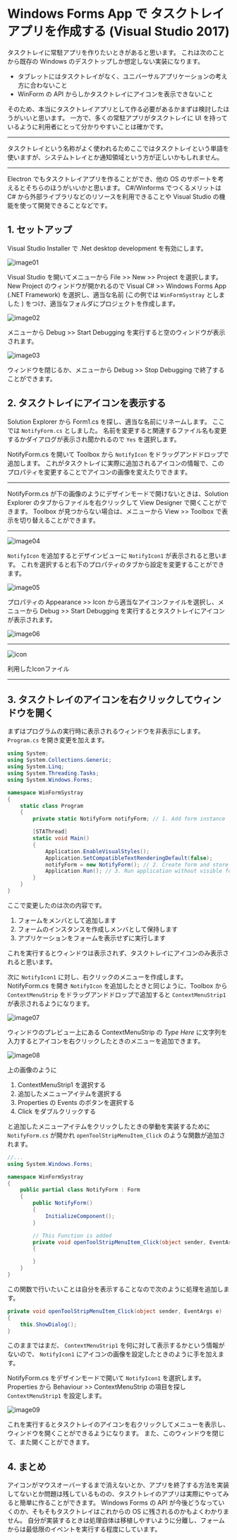 # Windows Forms App で タスクトレイアプリを作成する (Visual Studio 2017)

タスクトレイに常駐アプリを作りたいときがあると思います。
これは次のことから既存の Windows のデスクトップしか想定しない実装になります。

- タブレットにはタスクトレイがなく、ユニバーサルアプリケーションの考え方に合わないこと
- WinForm の API からしかタスクトレイにアイコンを表示できないこと

そのため、本当にタスクトレイアプリとして作る必要があるかまずは検討したほうがいいと思います。
一方で、多くの常駐アプリがタスクトレイに UI を持っているように利用者にとって分かりやすいことは確かです。

---

タスクトレイという名称がよく使われるためここではタスクトレイという単語を使いますが、システムトレイとか通知領域という方が正しいかもしれません。

---

Electron でもタスクトレイアプリを作ることができ、他の OS のサポートを考えるとそちらのほうがいいかと思います。
C#/Winforms でつくるメリットは C# から外部ライブラリなどのリソースを利用できることや Visual Studio の機能を使って開発できることなどです。

## 1. セットアップ

Visual Studio Installer で .Net desktop development を有効にします。

![image01](image01.png)

Visual Studio を開いてメニューから File >> New >> Project を選択します。
New Project のウィンドウが開かれるので Visual C# >> Windows Forms App (.NET Framework) を選択し、適当な名前 (この例では `WinFormSystray` としました ) をつけ、適当なフォルダにプロジェクトを作成します。

![image02](image02.png)

メニューから Debug >> Start Debugging を実行すると空のウィンドウが表示されます。

![image03](image03.png)

ウィンドウを閉じるか、メニューから Debug >> Stop Debugging で終了することができます。

## 2. タスクトレイにアイコンを表示する

Solution Explorer から Form1.cs を探し、適当な名前にリネームします。
ここでは `NotifyForm.cs` としました。
名前を変更すると関連するファイル名も変更するかダイアログが表示され聞かれるので `Yes` を選択します。

NotifyForm.cs を開いて Toolbox から `NotifyIcon` をドラッグアンドドロップで追加します。
これがタスクトレイに実際に追加されるアイコンの情報で、このプロパティを変更することでアイコンの画像を変えたりできます。

---

NotifyForm.cs が下の画像のようにデザインモードで開けないときは、Solution Explorer のタブからファイルを右クリックして View Designer で開くことができます。
Toolbox が見つからない場合は、メニューから View >> Toolbox で表示を切り替えることができます。

---

![image04](image04.png)

`NotifyIcon` を追加するとデザインビューに `NotifyIcon1` が表示されると思います。
これを選択すると右下のプロパティのタブから設定を変更することができます。

![image05](image05.png)

プロパティの Appearance >> Icon から適当なアイコンファイルを選択し、メニューから Debug >> Start Debugging を実行するとタスクトレイにアイコンが表示されます。

![image06](image06.png)

---

![icon](icon.ico)

利用したIconファイル

---

## 3. タスクトレイのアイコンを右クリックしてウィンドウを開く

まずはプログラムの実行時に表示されるウィンドウを非表示にします。
`Program.cs` を開き変更を加えます。

```cs
using System;
using System.Collections.Generic;
using System.Linq;
using System.Threading.Tasks;
using System.Windows.Forms;

namespace WinFormSystray
{
    static class Program
    {
        private static NotifyForm notifyForm; // 1. Add form instance

        [STAThread]
        static void Main()
        {
            Application.EnableVisualStyles();
            Application.SetCompatibleTextRenderingDefault(false);
            notifyForm = new NotifyForm(); // 2. Create form and store it
            Application.Run(); // 3. Run application without visible forms
        }
    }
}
```

ここで変更したのは次の内容です。

1. フォームをメンバとして追加します
2. フォームのインスタンスを作成しメンバとして保持します
3. アプリケーションをフォームを表示せずに実行します

これを実行するとウィンドウは表示されず、タスクトレイにアイコンのみ表示されると思います。

次に `NotifyIcon1` に対し、右クリックのメニューを作成します。
NotifyForm.cs を開き `NotifyIcon` を追加したときと同じように、Toolbox から `ContextMenuStrip` をドラッグアンドドロップで追加すると `ContextMenuStrip1` が表示されるようになります。

![image07](image07.png)

ウィンドウのプレビュー上にある ContextMenuStrip の *Type Here* に文字列を入力するとアイコンを右クリックしたときのメニューを追加できます。

![image08](image08.png)

上の画像のように

1. ContextMenuStrip1 を選択する
2. 追加したメニューアイテムを選択する
3. Properties の Events のボタンを選択する
4. Click をダブルクリックする

と追加したメニューアイテムをクリックしたときの挙動を実装するために `NotifyForm.cs` が開かれ `openToolStripMenuItem_Click` のような関数が追加されます。

```cs
//...
using System.Windows.Forms;

namespace WinFormSystray
{
    public partial class NotifyForm : Form
    {
        public NotifyForm()
        {
            InitializeComponent();
        }

        // This Function is added
        private void openToolStripMenuItem_Click(object sender, EventArgs e)
        {

        }
    }
}
```

この関数で行いたいことは自分を表示することなので次のように処理を追加します。

```cs
private void openToolStripMenuItem_Click(object sender, EventArgs e)
{
    this.ShowDialog();
}
```

このままではまだ、 `ContextMenuStrip1` を何に対して表示するかという情報がないので、 `NotifyIcon1` にアイコンの画像を設定したときのように手を加えます。

NotifyForm.cs をデザインモードで開いて `NotifyIcon1` を選択します。
Properties から Behaviour >> ContextMenuStrip の項目を探し `ContextMenuStrip1` を設定します。

![image09](image09.png)

これを実行するとタスクトレイのアイコンを右クリックしてメニューを表示し、ウィンドウを開くことができるようになります。
また、このウィンドウを閉じて、また開くことができます。

## 4. まとめ

アイコンがマウスオーバーするまで消えないとか、アプリを終了する方法を実装してないとか問題は残しているものの、タスクトレイのアプリは実際にやってみると簡単に作ることができます。
Windows Forms の API が今後どうなっていくのか、そもそもタスクトレイはこれからの OS に残されるのかもよくわかりません。
自分が実装するときは処理自体は移植しやすいように分離し、フォームからは最低限のイベントを実行する程度にしています。
